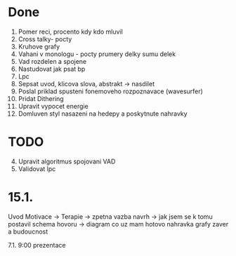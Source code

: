 # Done
1. Pomer reci, procento kdy kdo mluvil  
2. Cross talky- pocty
3. Kruhove grafy
4. Vahani v monologu - pocty prumery delky sumu delek
5. Vad rozdelen a spojene
6. Nastudovat jak psat bp
7. Lpc
8. Sepsat uvod, klicova slova, abstrakt -> nasdilet
9. Poslal priklad spusteni fonemoveho rozpoznavace (wavesurfer) 
10. Pridat Dithering
11. Upravit vypocet energie
12. Domluven styl nasazeni na hedepy a poskytnute nahravky

# TODO
4. Upravit algoritmus spojovani VAD
5. Validovat lpc


# 15.1.
Uvod
Motivace
 -> Terapie -> zpetna vazba
navrh -> jak jsem se k tomu postavil
schema hovoru -> diagram
co uz mam hotovo 
nahravka grafy
zaver a budoucnost

7.1. 9:00
prezentace 
